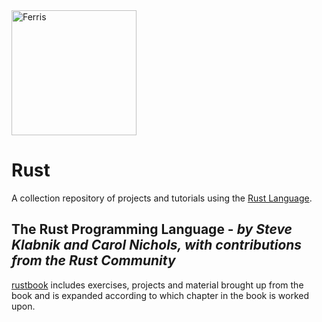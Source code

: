 <img src="https://rustacean.net/assets/rustacean-flat-happy.png" alt="Ferris" width="200"/>

# Rust
A collection repository of projects and tutorials using the [Rust Language](https://www.rust-lang.org/).

## The Rust Programming Language - *by Steve Klabnik and Carol Nichols, with contributions from the Rust Community*
[rustbook](rustbook/) includes exercises, projects and material brought up from the book and is expanded according to which chapter in the book is worked upon.
